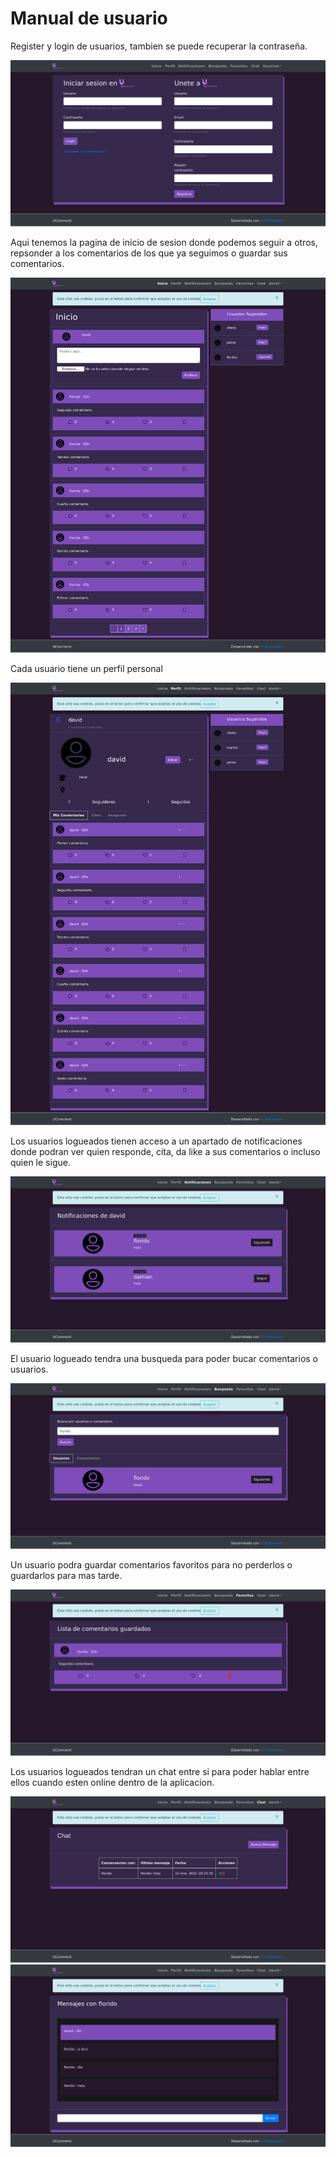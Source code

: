 # Manual de usuario

Register y login de usuarios, tambien se puede recuperar la contraseña.

![](images/login.png)

Aqui tenemos la pagina de inicio de sesion donde podemos seguir a otros, repsonder a los comentarios de los que ya seguimos o guardar sus comentarios.

![](images/inicio.png)

Cada usuario tiene un perfil personal

![](images/perfil.png)

Los usuarios logueados tienen acceso a un apartado de notificaciones donde podran ver quien responde, cita, da like a sus comentarios o incluso quien le sigue.

![](images/notificaciones.png)

El usuario logueado tendra una busqueda para poder bucar comentarios o usuarios.

![](images/busqueda.png)

Un usuario podra guardar comentarios favoritos para no perderlos o guardarlos para mas tarde.

![](images/guardados.png)

Los usuarios logueados tendran un chat entre si para poder hablar entre ellos cuando esten online dentro de la aplicacion.

![](images/chat1.png)
![](images/chat2.png)
